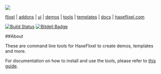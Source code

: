 ![](https://raw.github.com/HaxeFlixel/haxeflixel.com/master/src/files/images/flixel-logos/flixel-tools.png)

[flixel](https://github.com/HaxeFlixel/flixel) | [addons](https://github.com/HaxeFlixel/flixel-addons) | [ui](https://github.com/HaxeFlixel/flixel-ui) | [demos](https://github.com/HaxeFlixel/flixel-demos) | [tools](https://github.com/HaxeFlixel/flixel-tools) | [templates](https://github.com/HaxeFlixel/flixel-templates) | [docs](https://github.com/HaxeFlixel/flixel-docs) | [haxeflixel.com](https://github.com/HaxeFlixel/haxeflixel.com)

[![Build Status](https://travis-ci.org/HaxeFlixel/flixel-tools.png)](https://travis-ci.org/HaxeFlixel/flixel-tools) [![Bitdeli Badge](https://d2weczhvl823v0.cloudfront.net/HaxeFlixel/flixel-tools/trend.png)](https://bitdeli.com/HaxeFlixel "Bitdeli Badge")

##About

These are command line tools for HaxeFlixel to create demos, templates and more.

For documentation on how to install and use the tools, please refer to [this guide](http://haxeflixel.com/documentation/flixel-tools/).

